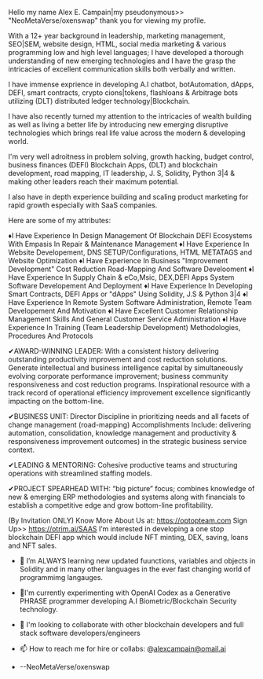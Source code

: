 Hello my name Alex E. Campain|my pseudonymous>> "NeoMetaVerse/oxenswap"
thank you for viewing my profile. 

With a 12+ year background in leadership, marketing management, SEO|SEM, website design, HTML, social media marketing
& various programming low and high level languages; I have developed a thorough understanding of new emerging technologies 
and I have the grasp the intricacies of excellent communication skills both verbally and written. 

I have immense exprience in developing A.I chatbot, botAutomation, dApps, DEFI, smart contracts, crypto cions|tokens, flashloans &
Arbitrage bots utilizing (DLT) distributed ledger technology|Blockchain. 

I have also recently turned my attention to the intricacies of wealth building as well as living a better life by introducing 
new emerging disruptive technologies which brings real life value across the modern & developing world. 

I'm very well adroitness in problem solving, growth hacking, budget control, business finances (DEFI) Blockchain Apps, (DLT) 
and blockchain development, road mapping, IT leadership, J. S, Solidity, Python 3|4 & making other leaders reach their 
maximum potential. 

I also have in depth experience building and scaling product marketing for rapid growth especially with SaaS companies.

Here are some of my attributes:  

♦I Have Experience In Design Management Of Blockchain DEFI Ecosystems With Empasis In Repair & Maintenance Management
♦I Have Experience In Website Developement, DNS SETUP/Configurations, HTML METATAGS and Website Optimization
♦I Have Experience In Business "Improvement Development" Cost Reduction Road-Mapping And Software Develooment
♦I Have Experience In Supply Chain & eCo,Msic, DEX,DEFI Apps System Software Developement And Deployment
♦I Have Experience In Developing Smart Contracts, DEFI Apps or "dApps" Using Solidity, J.S & Python 3|4
♦I Have Experience In Remote System Software Administration, Remote Team Developement And Motivation
♦I Have Excellent Customer Relationship Management Skills And General Customer Service Administration
♦I Have Experience In Training (Team Leadership Development) Methodologies, Procedures And Protocols



✔AWARD-WINNING LEADER: With a consistent history delivering outstanding productivity improvement and cost reduction solutions. 
Generate intellectual and business intelligence capital by simultaneously evolving corporate performance improvement; business 
community responsiveness and cost reduction programs. Inspirational resource with a track record of operational efficiency 
improvement excellence significantly impacting on the bottom-line.

✔BUSINESS UNIT: Director Discipline in prioritizing needs and all facets of change management (road-mapping) 
Accomplishments Include: delivering automation, consolidation, knowledge management and productivity & responsiveness 
improvement outcomes) in the strategic business service context. 

✔LEADING & MENTORING: Cohesive productive teams and structuring operations with streamlined 
staffing models.

✔PROJECT SPEARHEAD WITH: “big picture” focus; combines knowledge of new & emerging ERP methodologies and systems 
along with financials to establish a competitive edge and grow bottom-line profitability. 

(By Invitation ONLY) Know More About Us at: https://optopteam.com Sign Up>> https://otrim.ai/SAAS
I’m interested in developing a one stop blockchain DEFI app which would include NFT minting, DEX, saving, loans and NFT sales.
- 🌱 I’m ALWAYS learning new updated fuunctions, variables and objects in Solidity and in many other languages in the ever
   fast changing world of programmimg langauges.
   
- 💞️I'm currently experimenting with OpenAI Codex as a Generative PHRASE programmer developing A.I Biometric/Blockchain 
     Security technology. 

- 💞️ I'm looking to collaborate with other blockchain developers and full stack software developers/engineers
- 📫 How to reach me for hire or collabs: @alexcampain@omail.ai

-  --NeoMetaVerse/oxenswap

<!---

--->
